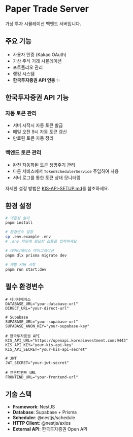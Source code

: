 # Paper Trade Server

가상 투자 시뮬레이션 백엔드 서버입니다.

## 주요 기능

- 사용자 인증 (Kakao OAuth)
- 가상 주식 거래 시뮬레이션
- 포트폴리오 관리
- 랭킹 시스템
- **한국투자증권 API 연동** ✨

## 한국투자증권 API 기능

### 자동 토큰 관리

- 서버 시작시 자동 토큰 발급
- 매일 오전 9시 자동 토큰 갱신
- 만료된 토큰 자동 정리

### 백엔드 토큰 관리

- 완전 자동화된 토큰 생명주기 관리
- 다른 서비스에서 `TokenSchedulerService` 주입하여 사용
- 서버 로그를 통한 토큰 상태 모니터링

자세한 설정 방법은 [KIS-API-SETUP.md](/docs/KIS-API-SETUP.md)를 참조하세요.

## 환경 설정

```bash
# 의존성 설치
pnpm install

# 환경변수 설정
cp .env.example .env
# .env 파일에 필요한 값들을 입력하세요

# 데이터베이스 마이그레이션
pnpm dlx prisma migrate dev

# 개발 서버 시작
pnpm run start:dev
```

## 필수 환경변수

```env
# 데이터베이스
DATABASE_URL="your-database-url"
DIRECT_URL="your-direct-url"

# Supabase
SUPABASE_URL="your-supabase-url"
SUPABASE_ANON_KEY="your-supabase-key"

# 한국투자증권 API
KIS_API_URL="https://openapi.koreainvestment.com:9443"
KIS_API_KEY="your-kis-api-key"
KIS_API_SECRET="your-kis-api-secret"

# JWT
JWT_SECRET="your-jwt-secret"

# 프론트엔드 URL
FRONTEND_URL="your-frontend-url"
```

## 기술 스택

- **Framework**: NestJS
- **Database**: Supabase + Prisma
- **Scheduler**: @nestjs/schedule
- **HTTP Client**: @nestjs/axios
- **External API**: 한국투자증권 Open API
